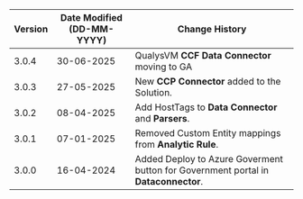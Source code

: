 | **Version** | **Date Modified (DD-MM-YYYY)** | **Change History**                                            	|
|-------------|--------------------------------|----------------------------------------------------------------|
| 3.0.4 	  | 30-06-2025 					   | QualysVM **CCF Data Connector** moving to GA 					|
| 3.0.3       | 27-05-2025                     | New **CCP Connector** added to the Solution.                   |
| 3.0.2       | 08-04-2025                     | Add HostTags to **Data Connector** and **Parsers**.            |
| 3.0.1       | 07-01-2025                     | Removed Custom Entity mappings from **Analytic Rule**.         |
| 3.0.0       | 16-04-2024                     | Added Deploy to Azure Goverment button for Government portal in **Dataconnector**.   |
